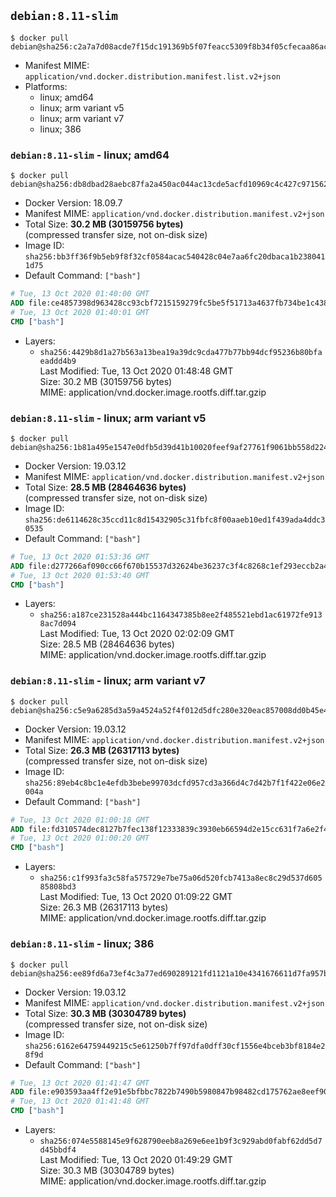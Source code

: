 ## `debian:8.11-slim`

```console
$ docker pull debian@sha256:c2a7a7d08acde7f15dc191369b5f07feacc5309f8b34f05cfecaa86acba7b58a
```

-	Manifest MIME: `application/vnd.docker.distribution.manifest.list.v2+json`
-	Platforms:
	-	linux; amd64
	-	linux; arm variant v5
	-	linux; arm variant v7
	-	linux; 386

### `debian:8.11-slim` - linux; amd64

```console
$ docker pull debian@sha256:db8dbad28aebc87fa2a450ac044ac13cde5acfd10969c4c427c9715626ed5454
```

-	Docker Version: 18.09.7
-	Manifest MIME: `application/vnd.docker.distribution.manifest.v2+json`
-	Total Size: **30.2 MB (30159756 bytes)**  
	(compressed transfer size, not on-disk size)
-	Image ID: `sha256:bb3ff36f9b5eb9f8f32cf0584acac540428c04e7aa6fc20dbaca1b2380411d75`
-	Default Command: `["bash"]`

```dockerfile
# Tue, 13 Oct 2020 01:40:00 GMT
ADD file:ce4857398d963428cc93cbf7215159279fc5be5f51713a4637fb734be1c438b4 in / 
# Tue, 13 Oct 2020 01:40:01 GMT
CMD ["bash"]
```

-	Layers:
	-	`sha256:4429b8d1a27b563a13bea19a39dc9cda477b77bb94dcf95236b80bfaeaddd4b9`  
		Last Modified: Tue, 13 Oct 2020 01:48:48 GMT  
		Size: 30.2 MB (30159756 bytes)  
		MIME: application/vnd.docker.image.rootfs.diff.tar.gzip

### `debian:8.11-slim` - linux; arm variant v5

```console
$ docker pull debian@sha256:1b81a495e1547e0dfb5d39d41b10020feef9af27761f9061bb558d224fb4434f
```

-	Docker Version: 19.03.12
-	Manifest MIME: `application/vnd.docker.distribution.manifest.v2+json`
-	Total Size: **28.5 MB (28464636 bytes)**  
	(compressed transfer size, not on-disk size)
-	Image ID: `sha256:de6114628c35ccd11c8d15432905c31fbfc8f00aaeb10ed1f439ada4ddc30535`
-	Default Command: `["bash"]`

```dockerfile
# Tue, 13 Oct 2020 01:53:36 GMT
ADD file:d277266af090cc66f670b15537d32624be36237c3f4c8268c1ef293eccb2a49c in / 
# Tue, 13 Oct 2020 01:53:40 GMT
CMD ["bash"]
```

-	Layers:
	-	`sha256:a187ce231528a444bc1164347385b8ee2f485521ebd1ac61972fe9138ac7d094`  
		Last Modified: Tue, 13 Oct 2020 02:02:09 GMT  
		Size: 28.5 MB (28464636 bytes)  
		MIME: application/vnd.docker.image.rootfs.diff.tar.gzip

### `debian:8.11-slim` - linux; arm variant v7

```console
$ docker pull debian@sha256:c5e9a6285d3a59a4524a52f4f012d5dfc280e320eac857008dd0b45e4d515bf4
```

-	Docker Version: 19.03.12
-	Manifest MIME: `application/vnd.docker.distribution.manifest.v2+json`
-	Total Size: **26.3 MB (26317113 bytes)**  
	(compressed transfer size, not on-disk size)
-	Image ID: `sha256:89eb4c8bc1e4efdb3bebe99703dcfd957cd3a366d4c7d42b7f1f422e06e2004a`
-	Default Command: `["bash"]`

```dockerfile
# Tue, 13 Oct 2020 01:00:18 GMT
ADD file:fd310574dec8127b7fec138f12333839c3930eb66594d2e15cc631f7a6e2f4d0 in / 
# Tue, 13 Oct 2020 01:00:20 GMT
CMD ["bash"]
```

-	Layers:
	-	`sha256:c1f993fa3c58fa575729e7be75a06d520fcb7413a8ec8c29d537d60585808bd3`  
		Last Modified: Tue, 13 Oct 2020 01:09:22 GMT  
		Size: 26.3 MB (26317113 bytes)  
		MIME: application/vnd.docker.image.rootfs.diff.tar.gzip

### `debian:8.11-slim` - linux; 386

```console
$ docker pull debian@sha256:ee89fd6a73ef4c3a77ed690289121fd1121a10e4341676611d7fa957b4b81fa2
```

-	Docker Version: 19.03.12
-	Manifest MIME: `application/vnd.docker.distribution.manifest.v2+json`
-	Total Size: **30.3 MB (30304789 bytes)**  
	(compressed transfer size, not on-disk size)
-	Image ID: `sha256:6162e64759449215c5e61250b7ff97dfa0dff30cf1556e4bceb3bf8184e28f9d`
-	Default Command: `["bash"]`

```dockerfile
# Tue, 13 Oct 2020 01:41:47 GMT
ADD file:e903593aa4ff2e91e5bfbbc7822b7490b5980847b98482cd175762ae8eef9082 in / 
# Tue, 13 Oct 2020 01:41:48 GMT
CMD ["bash"]
```

-	Layers:
	-	`sha256:074e5588145e9f628790eeb8a269e6ee1b9f3c929abd0fabf62dd5d7d45bbdf4`  
		Last Modified: Tue, 13 Oct 2020 01:49:29 GMT  
		Size: 30.3 MB (30304789 bytes)  
		MIME: application/vnd.docker.image.rootfs.diff.tar.gzip
